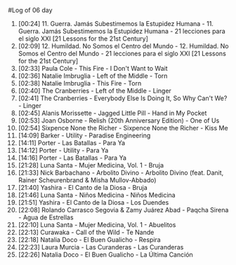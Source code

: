 #Log of 06 day

1. [00:24] 11. Guerra. Jamás Subestimemos la Estupidez Humana - 11. Guerra. Jamás Subestimemos la Estupidez Humana - 21 lecciones para el siglo XXI [21 Lessons for the 21st Century]
1. [02:09] 12. Humildad. No Somos el Centro del Mundo - 12. Humildad. No Somos el Centro del Mundo - 21 lecciones para el siglo XXI [21 Lessons for the 21st Century]
1. [02:33] Paula Cole - This Fire - I Don't Want to Wait
1. [02:36] Natalie Imbruglia - Left of the Middle - Torn
1. [02:38] Natalie Imbruglia - This Fire - Torn
1. [02:40] The Cranberries - Left of the Middle - Linger
1. [02:41] The Cranberries - Everybody Else Is Doing It, So Why Can't We? - Linger
1. [02:45] Alanis Morissette - Jagged Little Pill - Hand in My Pocket
1. [02:53] Joan Osborne - Relish (20th Anniversary Edition) - One of Us
1. [02:54] Sixpence None the Richer - Sixpence None the Richer - Kiss Me
1. [14:09] Barker - Utility - Paradise Engineering
1. [14:11] Porter - Las Batallas - Para Ya
1. [14:12] Porter - Utility - Para Ya
1. [14:16] Porter - Las Batallas - Para Ya
1. [21:28] Luna Santa - Mujer Medicina, Vol. 1 - Bruja
1. [21:33] Nick Barbachano - Arbolito Divino - Arbolito Divino (feat. Danit, Rainer Scheurenbrand & Misha Mullov-Abbado)
1. [21:40] Yashira - El Canto de la Diosa - Bruja
1. [21:46] Luna Santa - Niños Medicina - Niños Medicina
1. [21:51] Yashira - El Canto de la Diosa - Los Duendes
1. [22:08] Rolando Carrasco Segovia & Zamy Juárez Abad - Paqcha Sirena - Agua de Estrellas
1. [22:10] Luna Santa - Mujer Medicina, Vol. 1 - Abuelitos
1. [22:13] Curawaka - Call of the Wild - Te Nande
1. [22:18] Natalia Doco - El Buen Gualicho - Respira
1. [22:23] Laura Murcia - Las Curanderas - Las Curanderas
1. [22:26] Natalia Doco - El Buen Gualicho - La Última Canción
